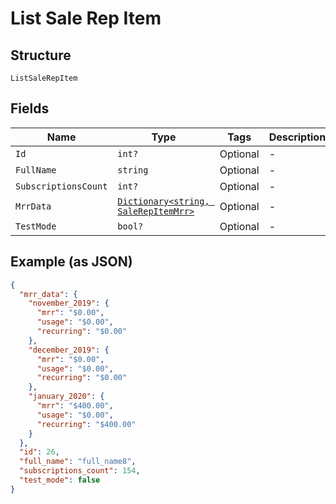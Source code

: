 
# List Sale Rep Item

## Structure

`ListSaleRepItem`

## Fields

| Name | Type | Tags | Description |
|  --- | --- | --- | --- |
| `Id` | `int?` | Optional | - |
| `FullName` | `string` | Optional | - |
| `SubscriptionsCount` | `int?` | Optional | - |
| `MrrData` | [`Dictionary<string, SaleRepItemMrr>`](../../doc/models/sale-rep-item-mrr.md) | Optional | - |
| `TestMode` | `bool?` | Optional | - |

## Example (as JSON)

```json
{
  "mrr_data": {
    "november_2019": {
      "mrr": "$0.00",
      "usage": "$0.00",
      "recurring": "$0.00"
    },
    "december_2019": {
      "mrr": "$0.00",
      "usage": "$0.00",
      "recurring": "$0.00"
    },
    "january_2020": {
      "mrr": "$400.00",
      "usage": "$0.00",
      "recurring": "$400.00"
    }
  },
  "id": 26,
  "full_name": "full_name8",
  "subscriptions_count": 154,
  "test_mode": false
}
```


